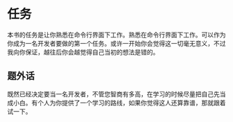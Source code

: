 # 任务

本书的任务是让你熟悉在命令行界面下工作。熟悉在命令行界面下工作。可以作为你成为一名开发者要做的第一个任务。或许一开始你会觉得这一切毫无意义，不过我向你保证，越往后你会越觉得自己当初的想法是错的。

## 题外话

既然已经决定要当一名开发者，不管您智商有多高，在学习的时候尽量把自己先当成小白。有个人为你提供了一个学习的路线，如果你觉得这人还算靠谱，那就跟着试一下。


